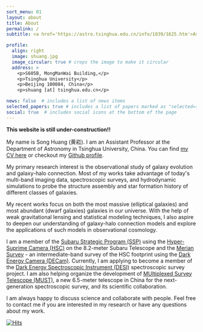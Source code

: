 ```yaml
---
sort_menu: 01
layout: about
title: About
permalink: /
subtitle: <a href='https://astro.tsinghua.edu.cn/info/1039/1625.htm'>Assistant Professor</a>, <a href='http://astro.tsinghua.edu.cn/'>Department of Astronomy, Tsinghua University</a> 

profile:
  align: right
  image: shuang.jpg
  image_circular: true # crops the image to make it circular
  address: >
    <p>S605B, MongManWai Building,</p>
    <p>Tsinghua University</p>
    <p>Beijing 100084, China</p>
    <p>shuang [at] tsinghua.edu.cn</p>

news: false  # includes a list of news items
selected_papers: true # includes a list of papers marked as "selected={true}"
social: true  # includes social icons at the bottom of the page
---
```


**This website is still under-construction!!**

My name is Song Huang (黄崧). I am an Assistant Professor at the Department of Astronomy in Tsinghua University, China.  You can find [my CV here](https://dr-guangtou.github.io/assets/pdf/cv.pdf) or checkout my [Github profile](https://github.com/dr-guangtou).

My primary research interest is the observational study of galaxy evolution and galaxy-halo connection. Most of my works take advantage of today's multi-band imaging data, spectroscopic surveys, and hydrodynamic simulations to probe the structure assembly and star formation history of different classes of galaxies.  

My recent works focus on both the most massive (elliptical galaxies) and most abundant (dwarf galaxies) galaxies in our universe. With the help of weak gravitational lensing and statistical modeling techniques, I also aspire to deepen our understanding of galaxy-halo connection models and explore the applications of such models in observational cosmology.

I am a member of the [Subaru Strategic Program (SSP)](https://hsc-release.mtk.nao.ac.jp/doc/) using the [Hyper-Suprime Camera (HSC)](https://www.naoj.org/Projects/HSC/) on the 8.2-meter Subaru Telescope and the [Merian Survey](https://merian.sites.ucsc.edu/) - an intermediate-band survey of the HSC footprint using the [Dark Energy Camera (DECam)](https://noirlab.edu/science/programs/ctio/instruments/Dark-Energy-Camera). Currently, I am applying to become a member of the [Dark Energy Spectroscopic Instrument (DESI)](https://www.desi.lbl.gov/) spectroscopic survey project. 
I am also helping organize the development of [MUltiplexed Survey Telescope (MUST)](https://must.astro.tsinghua.edu.cn/must/), a new 6.5-meter telescope in China for the next-generation spectroscopic survey, and its scientific collaboration.

I am always happy to discuss science and collaborate with people. Feel free to contact me if you are interested in my research or have any questions about my work.

[![Hits](https://hits.seeyoufarm.com/api/count/incr/badge.svg?url=https%3A%2F%2Fdr-guangtou.github.io&count_bg=%2379C83D&title_bg=%23555555&icon=&icon_color=%23A95A5A&title=hits&edge_flat=false)](https://hits.seeyoufarm.com)